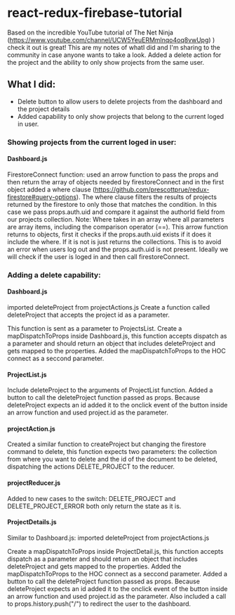# react-redux-firebase-tutorial
Based on the incredible YouTube tutorial of The Net Ninja (https://www.youtube.com/channel/UCW5YeuERMmlnqo4oq8vwUpg) ) check it out is great! 
This are my notes of whatI did and I'm sharing to the community in case anyone wants to take a look.
Added a delete action for the project and the ability to only show projects from the same user.


## What I did:
- Delete button to allow users to delete projects from the dashboard and the project details
- Added capability to only show projects that belong to the current loged in user.


### Showing projects from the current loged in user:
#### Dashboard.js
FirestoreConnect function: used an arrow function to pass the props and then return the array of objects needed by firestoreConnect and in the first object added a where clause (https://github.com/prescottprue/redux-firestore#query-options). The where clause filters the results of projects returned by the firestore to only those that matches the condition. In this case we pass props.auth.uid and compare it against the authorId field from our projects collection.
Note: Where takes in an array where all parameters are array items, including the comparison operator (==).
This arrow function returns to objects, first it checks if the props.auth.uid exists if it does it include the where. If it is not is just returns the collections. This is to avoid an error when users log out and the props.auth.uid is not present. Ideally we will check if the user is loged in and then call firestoreConnect. 


### Adding a delete capability:
#### Dashboard.js
imported deleteProject from projectActions.js
Create a function called deleteProject that accepts the project id as a parameter.

This function is sent as a parameter to ProjectsList.
Create a mapDispatchToProps inside Dashboard.js, this function accepts dispatch as a parameter and should return an object that includes deleteProject and gets mapped to the properties. 
Added the mapDispatchToProps to the HOC connect as a seccond parameter.

#### ProjectList.js
Include deleteProject to the arguments of ProjectList function.
Added a button to call the deleteProject function passed as props. Because deleteProject expects an id added it to the onclick event of the button inside an arrow function and used project.id as the parameter.

#### projectAction.js
Created a similar function to createProject but changing the firestore command to delete, this function expects two parameters: the collection from where you want to delete and the id of the document to be deleted, dispatching the actions DELETE_PROJECT to the reducer.

#### projectReducer.js
Added to new cases to the switch: DELETE_PROJECT and DELETE_PROJECT_ERROR both only return the state as it is.

#### ProjectDetails.js
Similar to Dashboard.js:
imported deleteProject from projectActions.js

Create a mapDispatchToProps inside ProjectDetail.js, this function accepts dispatch as a parameter and should return an object that includes deleteProject and gets mapped to the properties. 
Added the mapDispatchToProps to the HOC connect as a seccond parameter.
Added a button to call the deleteProject function passed as props. Because deleteProject expects an id added it to the onclick event of the button inside an arrow function and used project.id as the parameter. Also included a call to props.history.push("/") to redirect the user to the dashboard.

